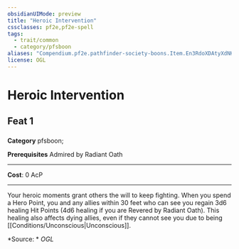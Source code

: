 ```yaml
---
obsidianUIMode: preview
title: "Heroic Intervention"
cssclasses: pf2e,pf2e-spell
tags:
  - trait/common
  - category/pfsboon
aliases: "Compendium.pf2e.pathfinder-society-boons.Item.En3RdoXDAtyXdNKq"
license: OGL
---
```

# Heroic Intervention
## Feat 1
### 

**Category** pfsboon; 



**Prerequisites** Admired by Radiant Oath
* * *
**Cost**: 0 AcP

* * *

Your heroic moments grant others the will to keep fighting. When you spend a Hero Point, you and any allies within 30 feet who can see you regain 3d6 healing Hit Points (4d6 healing if you are Revered by Radiant Oath). This healing also affects dying allies, even if they cannot see you due to being [[Conditions/Unconscious|Unconscious]].

*Source: *
*OGL*
